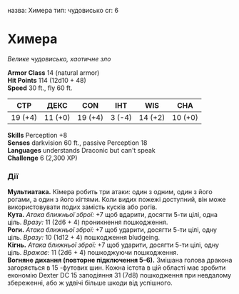 назва: Химера тип: чудовисько cr: 6

# Химера
_Велике чудовисько, хаотичне зло_

**Armor Class** 14 (natural armor)    
**Hit Points** 114 (12d10 + 48)    
**Speed** 30 ft., fly 60 ft.

| СТР     | ДЕКС    | CON     | ІНТ    | WIS     | CHA     |
| ------- | ------- | ------- | ------ | ------- | ------- |
| 19 (+4) | 11 (+0) | 19 (+4) | 3 (-4) | 14 (+2) | 10 (+0) |

**Skills** Perception +8    
**Senses** darkvision 60 ft., passive Perception 18    
**Languages** understands Draconic but can't speak    
**Challenge** 6 (2,300 XP)

### Дії
**Мультиатака.** Кімера робить три атаки: один з одним, один з його рогами, а один з його кігтями. Коли видих пожежі доступний, він може використовувати подих замість кусків або рогів.    
**Кута.** _Атака ближньої зброї:_ +7 щоб вдарити, досягти 5-ти цілі, одна ціль. _Вразу:_ 11 (2d6 + 4) проникнення пошкодження.    
**Роги.** _Атака ближньої зброї:_ +7 щоб ударити, досягти 5-ти цілі, одну ціль. _Вразу:_ 10 (1d12 + 4) пошкодження bludgeing.    
**Кігнь.** _Атака ближньої зброї:_ +7 щоб ударити, досягти 5-ти цілі, одну ціль. _Вражає:_ 11 (2d6 + 4) пошкоджуючи пошкодження.    
**Вогняне дихання (повторне підключення 5–6).** </strong> Змішана голова дракона загоряється в 15 <unk> -футових шин. Кожна істота в цій області має зробити економію Dexter DC 15 заподіяння 31 (7d8) пошкодження при невдалому збереженні, або ж удвічі більше шкоди від успішного.